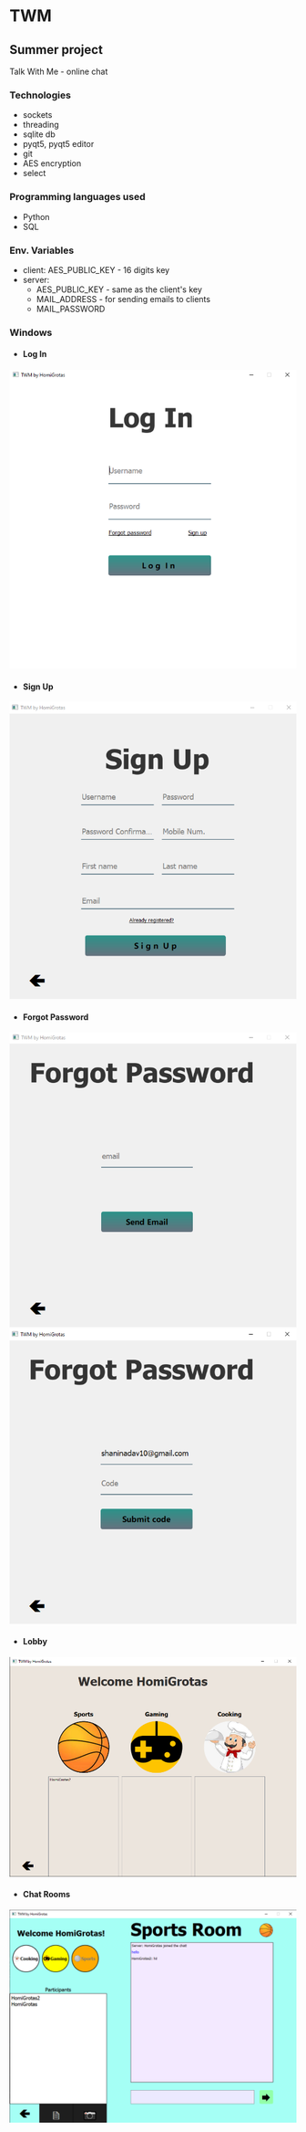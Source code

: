 # TWM
## Summer project
Talk With Me - online chat

### Technologies
* sockets
* threading
* sqlite db
* pyqt5, pyqt5 editor
* git
* AES encryption
* select

### Programming languages used
* Python
* SQL

### Env. Variables
* client: AES_PUBLIC_KEY - 16 digits key
* server: 
  * AES_PUBLIC_KEY - same as the client's key
  * MAIL_ADDRESS - for sending emails to clients
  * MAIL_PASSWORD

### Windows
* #### Log In
![img.png](images/img.png)

*  #### Sign Up
![img_1.png](images/img_1.png)

*  #### Forgot Password
![img_2.png](images/img_2.png)
![img.png](images/img_6.png)

* ####  Lobby
![img_4.png](images/img_4.png)

*  #### Chat Rooms
![img_5.png](images/img_5.png)
